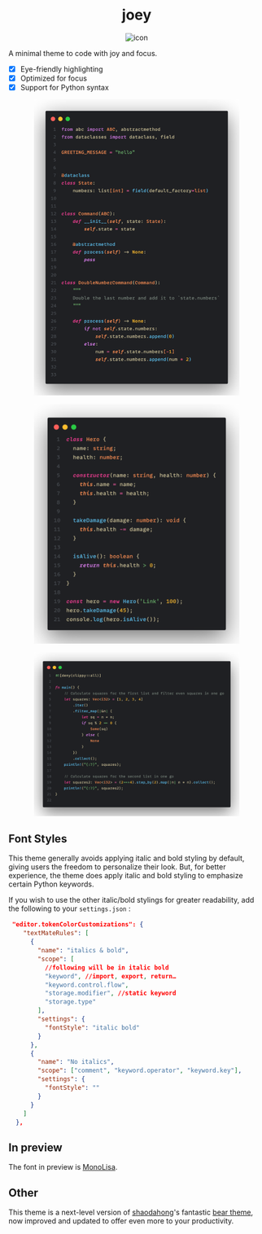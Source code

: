<h1 align="center">joey</h1>
<p align="center">
  <img alt="icon" width="20%" src="https://raw.githubusercontent.com/xshapira/joey/main/icon.png">
</p>

A minimal theme to code with joy and focus.

* [x] Eye-friendly highlighting
* [x] Optimized for focus
* [x] Support for Python syntax

<p align="center">
  <img alt="joey-theme-snap" width="80%" src="https://raw.githubusercontent.com/xshapira/joey/main/screenshots/joey-theme-snap.png">
</p>

<p align="center">
  <img alt="joey-theme-snap-2" width="80%" src="https://raw.githubusercontent.com/xshapira/joey/main/screenshots/joey-theme-snap-2.png">
</p>

<p align="center">
  <img alt="joey-theme-snap-2" width="80%" src="https://raw.githubusercontent.com/xshapira/joey/main/screenshots/joey-theme-snap-3.png">
</p>

## Font Styles

This theme generally avoids applying italic and bold styling by default, giving users the freedom to personalize their look. But, for better experience, the theme does apply italic and bold styling to emphasize certain Python keywords.

If you wish to use the other italic/bold stylings for greater readability, add the following to your `settings.json` :

```json
 "editor.tokenColorCustomizations": {
    "textMateRules": [
      {
        "name": "italics & bold",
        "scope": [
          //following will be in italic bold
          "keyword", //import, export, return…
          "keyword.control.flow",
          "storage.modifier", //static keyword
          "storage.type"
        ],
        "settings": {
          "fontStyle": "italic bold"
        }
      },
      {
        "name": "No italics",
        "scope": ["comment", "keyword.operator", "keyword.key"],
        "settings": {
          "fontStyle": ""
        }
      }
    ]
  },

```

## In preview

The font in preview is [MonoLisa](https://www.monolisa.dev/).

## Other

This theme is a next-level version of [shaodahong](https://github.com/shaodahong/)'s fantastic [bear theme](https://github.com/shaodahong/theme-bear), now improved and updated to offer even more to your productivity.
